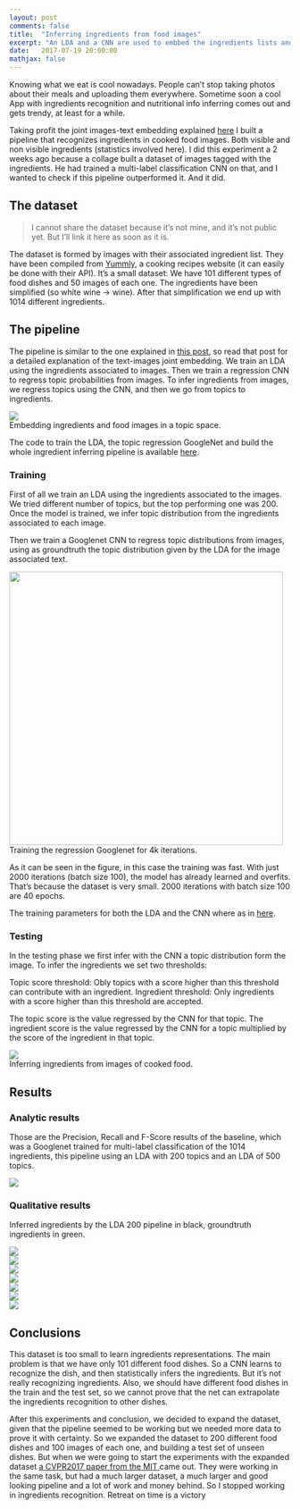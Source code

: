 ```yaml
---
layout: post
comments: false
title:  "Inferring ingredients from food images"
excerpt: "An LDA and a CNN are used to embbed the ingredients lists and the food images respectibly in a topic space. The CNN can predict topic distributions from food images, and from the topic distribution we predict the ingredients."
date:   2017-07-19 20:00:00
mathjax: false
---
```



Knowing what we eat is cool nowadays. People can’t stop taking photos about their meals and uploading them everywhere. Sometime soon a cool App with ingredients recognition and nutritional info inferring comes out and gets trendy, at least for a while.

Taking profit the joint images-text embedding explained [here](https://gombru.github.io/2017/06/30/phd/) I built a pipeline that recognizes ingredients in cooked food images. Both visible and non visible ingredients (statistics involved here).
I did this experiment a 2 weeks ago because a collage built a dataset of images tagged with the ingredients. He had trained a multi-label classification CNN on that, and I wanted to check if this pipeline outperformed it. And it did.

## The dataset

>I cannot share the dataset because it’s not mine, and it’s not public yet. But I’ll link it here as soon as it is.

The dataset is formed by images with their associated ingredient list. They have been compiled from [Yummly](https://www.yummly.co/), a cooking recipes website (it can easily be done with their API).
It’s a small dataset: We have 101 different types of food dishes and 50 images of each one. The ingredients have been simplified (so white wine → wine). After that simplification we end up with 1014 different ingredients.

## The pipeline

The pipeline is similar to the one explained in [this post](https://gombru.github.io/2017/06/30/phd/), so read that post for a detailed explanation of the text-images joint embedding. We train an LDA using the ingredients associated to images. Then we train a regression CNN to regress topic probabilities from images. To infer ingredients from images, we regress topics using the CNN, and then we go from topics to ingredients.

<div class="imgcap">
<img src="/assets/ingredients/train_pipeline.png">
	<div class="thecap">
	Embedding ingredients and food images in a topic space.
	</div>
</div>

The code to train the LDA, the topic regression GoogleNet and build the whole ingredient inferring pipeline is available [here](https://github.com/gombru/ingredientsSearcher).

### Training

First of all we train an LDA using the ingredients associated to the images. We tried different number of topics, but the top performing one was 200. Once the model is trained, we infer topic distribution from the ingredients associated to each image.

Then we train a Googlenet CNN to regress topic distributions from images, using as groundtruth the topic distribution given by the LDA for the image associated text. 

<div class="imgcap">
<img src="/assets/ingredients/training.png" height="490">
	<div class="thecap">
	Training the regression Googlenet for 4k iterations.
	</div>
</div>


As it can be seen in the figure, in this case the training was fast. With just 2000 iterations (batch size 100), the model has already learned and overfits. That’s because the dataset is very small. 2000 iterations with batch size 100 are 40 epochs.

The training parameters for both the LDA and the CNN where as in [here](https://gombru.github.io/2017/06/30/phd/).

### Testing

In the testing phase we first infer with the CNN a topic distribution form the image. 
To infer the ingredients we set two thresholds:

Topic score threshold: Obly topics with a score higher than this threshold can contribute with an ingredient.
Ingredient threshold: Only ingredients with a score higher than this threshold are accepted.

The topic score is the value regressed by the CNN for that topic.
The ingredient score is the value regressed by the CNN for a topic multiplied by the score of the ingredient in that topic.

<div class="imgcap">
<img src="/assets/ingredients/train_pipeline.png">
	<div class="thecap">
	Inferring ingredients from images of cooked food.
	</div>
</div>

## Results

### Analytic results

Those are the Precision, Recall and F-Score results of the baseline, which was a Googlenet trained for multi-label classification of the 1014 ingredients, this pipeline using an LDA with 200 topics and an LDA of 500 topics.


<div class="imgcap">
<img src="/assets/ingredients/results.png">
</div>


### Qualitative results

Inferred ingredients by the LDA 200 pipeline in black, groundtruth ingredients in green.


<div class="imgcap">
<img src="/assets/ingredients/img1.jpg">
</div>
<div class="imgcap">
<img src="/assets/ingredients/img2.jpg">
</div>
<div class="imgcap">
<img src="/assets/ingredients/img3.jpg">
</div>
<div class="imgcap">
<img src="/assets/ingredients/img4.jpg">
</div>
<div class="imgcap">
<img src="/assets/ingredients/img5.jpg">
</div>
<div class="imgcap">
<img src="/assets/ingredients/img6.jpg">
</div>
<div class="imgcap">
<img src="/assets/ingredients/img7.jpg">
</div>



## Conclusions

This dataset is too small to learn ingredients representations. The main problem is that we have only 101 different food dishes. So a CNN learns to recognize the dish, and then statistically infers the ingredients. But it’s not really recognizing ingredients.
Also, we should have different food dishes in the train and the test set, so we cannot prove that the net can extrapolate the ingredients recognition to other dishes.

After this experiments and conclusion, we decided to expand the dataset, given that the pipeline seemed to be working but we needed more data to prove it with certainty. So we expanded the dataset to 200 different food dishes and 100 images of each one, and building a test set of unseen dishes. But when we were going to start the experiments with the expanded dataset [a CVPR2017 paper from the MIT ](http://im2recipe.csail.mit.edu/) came out. They were working in the same task, but had a much larger dataset, a much larger and good looking pipeline and a lot of work and money behind. So I stopped working in ingredients recognition. Retreat on time is a victory



